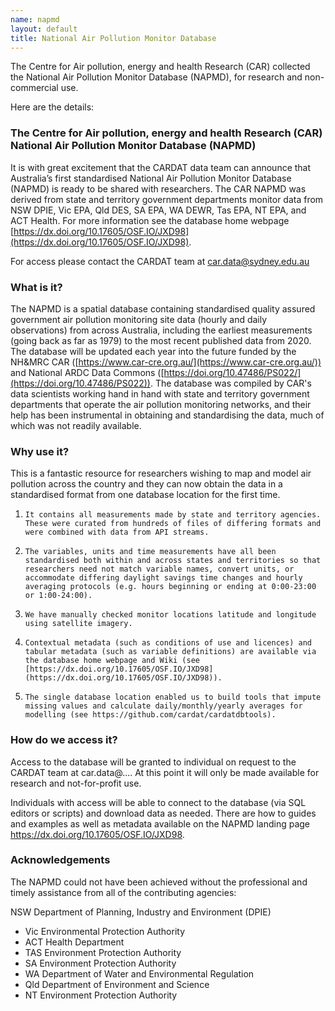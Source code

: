 ```yaml
---
name: napmd
layout: default
title: National Air Pollution Monitor Database
---
```


The Centre for Air pollution, energy and health Research (CAR) collected the National Air Pollution Monitor Database (NAPMD), for research and non-commercial use.

Here are the details:

### The Centre for Air pollution, energy and health Research (CAR) National Air Pollution Monitor Database (NAPMD)

It is with great excitement that the CARDAT data team can announce that Australia’s first standardised National Air Pollution Monitor Database (NAPMD) is ready to be shared with researchers. The CAR NAPMD was derived from state and territory government departments monitor data from NSW DPIE, Vic EPA, Qld DES, SA EPA, WA DEWR, Tas EPA, NT EPA, and ACT Health. For more information see the database home webpage [https://dx.doi.org/10.17605/OSF.IO/JXD98](https://dx.doi.org/10.17605/OSF.IO/JXD98). 

For access please contact the CARDAT team at car.data@sydney.edu.au

 

### What is it?

The NAPMD is a spatial database containing standardised quality assured government air pollution monitoring site data (hourly and daily observations) from across Australia, including the earliest measurements (going back as far as 1979) to the most recent published data from 2020. The database will be updated each year into the future funded by the NH&MRC CAR ([https://www.car-cre.org.au/](https://www.car-cre.org.au/)) and National ARDC Data Commons ([https://doi.org/10.47486/PS022/](https://doi.org/10.47486/PS022)).  The database was compiled by CAR's data scientists working hand in hand with state and territory government departments that operate the air pollution monitoring networks, and their help has been instrumental in obtaining and standardising the data, much of which was not readily available.

 

### Why use it?

This is a fantastic resource for researchers wishing to map and model air pollution across the country and they can now obtain the data in a standardised format from one database location for the first time.

 

1.     It contains all measurements made by state and territory agencies. These were curated from hundreds of files of differing formats and were combined with data from API streams.
2.     The variables, units and time measurements have all been standardised both within and across states and territories so that researchers need not match variable names, convert units, or accommodate differing daylight savings time changes and hourly averaging protocols (e.g. hours beginning or ending at 0:00-23:00 or 1:00-24:00).
3.     We have manually checked monitor locations latitude and longitude using satellite imagery.
4.     Contextual metadata (such as conditions of use and licences) and tabular metadata (such as variable definitions) are available via the database home webpage and Wiki (see [https://dx.doi.org/10.17605/OSF.IO/JXD98](https://dx.doi.org/10.17605/OSF.IO/JXD98)).
5.     The single database location enabled us to build tools that impute missing values and calculate daily/monthly/yearly averages for modelling (see https://github.com/cardat/cardatdbtools).
 

### How do we access it?

Access to the database will be granted to individual on request to the CARDAT team at car.data@.... At this point it will only be made available for research and not-for-profit use.

 

Individuals with access will be able to connect to the database (via SQL editors or scripts) and download data as needed. There are how to guides and examples as well as metadata available on the NAPMD landing page https://dx.doi.org/10.17605/OSF.IO/JXD98.

 

### Acknowledgements

The NAPMD could not have been achieved without the professional and timely assistance from all of the contributing agencies:

 

NSW Department of Planning, Industry and Environment (DPIE)

- Vic Environmental Protection Authority
- ACT Health Department
- TAS Environment Protection Authority
- SA Environment Protection Authority
- WA Department of Water and Environmental Regulation
- Qld Department of Environment and Science
- NT Environment Protection Authority
